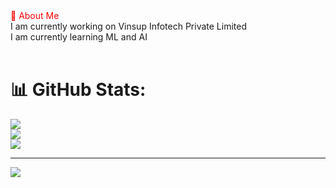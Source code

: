 <style>
  div{
    color:red;
  }
</style>

<div>💫 About Me</div>
I am currently working on Vinsup Infotech Private Limited<br>I am currently learning ML and AI<br><br>

# 📊 GitHub Stats:
![](https://github-readme-stats.vercel.app/api?username=SuviSiva&theme=blue-green&hide_border=false&include_all_commits=false&count_private=false)<br/>
![](https://github-readme-streak-stats.herokuapp.com/?user=SuviSiva&theme=blue-green&hide_border=false)<br/>
![](https://github-readme-stats.vercel.app/api/top-langs/?username=SuviSiva&theme=blue-green&hide_border=false&include_all_commits=false&count_private=false&layout=compact)

---
[![](https://visitcount.itsvg.in/api?id=SuviSiva&icon=0&color=0)](https://visitcount.itsvg.in)

<!-- Proudly created with GPRM ( https://gprm.itsvg.in ) -->
